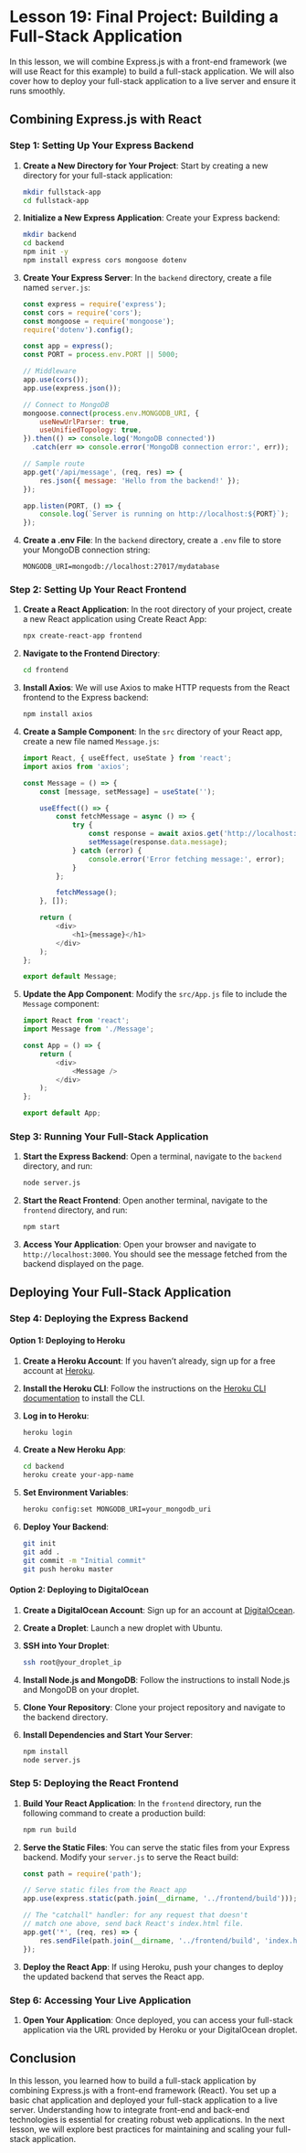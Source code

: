 # Lesson 19: Final Project: Building a Full-Stack Application

In this lesson, we will combine Express.js with a front-end framework (we will use React for this example) to build a full-stack application. We will also cover how to deploy your full-stack application to a live server and ensure it runs smoothly.

## Combining Express.js with React

### Step 1: Setting Up Your Express Backend

1. **Create a New Directory for Your Project**: Start by creating a new directory for your full-stack application:

   ```bash
   mkdir fullstack-app
   cd fullstack-app
   ```

2. **Initialize a New Express Application**: Create your Express backend:

   ```bash
   mkdir backend
   cd backend
   npm init -y
   npm install express cors mongoose dotenv
   ```

3. **Create Your Express Server**: In the `backend` directory, create a file named `server.js`:

   ```javascript
   const express = require('express');
   const cors = require('cors');
   const mongoose = require('mongoose');
   require('dotenv').config();

   const app = express();
   const PORT = process.env.PORT || 5000;

   // Middleware
   app.use(cors());
   app.use(express.json());

   // Connect to MongoDB
   mongoose.connect(process.env.MONGODB_URI, {
       useNewUrlParser: true,
       useUnifiedTopology: true,
   }).then(() => console.log('MongoDB connected'))
     .catch(err => console.error('MongoDB connection error:', err));

   // Sample route
   app.get('/api/message', (req, res) => {
       res.json({ message: 'Hello from the backend!' });
   });

   app.listen(PORT, () => {
       console.log(`Server is running on http://localhost:${PORT}`);
   });
   ```

4. **Create a .env File**: In the `backend` directory, create a `.env` file to store your MongoDB connection string:

   ```
   MONGODB_URI=mongodb://localhost:27017/mydatabase
   ```

### Step 2: Setting Up Your React Frontend

1. **Create a React Application**: In the root directory of your project, create a new React application using Create React App:

   ```bash
   npx create-react-app frontend
   ```

2. **Navigate to the Frontend Directory**:

   ```bash
   cd frontend
   ```

3. **Install Axios**: We will use Axios to make HTTP requests from the React frontend to the Express backend:

   ```bash
   npm install axios
   ```

4. **Create a Sample Component**: In the `src` directory of your React app, create a new file named `Message.js`:

   ```javascript
   import React, { useEffect, useState } from 'react';
   import axios from 'axios';

   const Message = () => {
       const [message, setMessage] = useState('');

       useEffect(() => {
           const fetchMessage = async () => {
               try {
                   const response = await axios.get('http://localhost:5000/api/message');
                   setMessage(response.data.message);
               } catch (error) {
                   console.error('Error fetching message:', error);
               }
           };

           fetchMessage();
       }, []);

       return (
           <div>
               <h1>{message}</h1>
           </div>
       );
   };

   export default Message;
   ```

5. **Update the App Component**: Modify the `src/App.js` file to include the `Message` component:

   ```javascript
   import React from 'react';
   import Message from './Message';

   const App = () => {
       return (
           <div>
               <Message />
           </div>
       );
   };

   export default App;
   ```

### Step 3: Running Your Full-Stack Application

1. **Start the Express Backend**: Open a terminal, navigate to the `backend` directory, and run:

   ```bash
   node server.js
   ```

2. **Start the React Frontend**: Open another terminal, navigate to the `frontend` directory, and run:

   ```bash
   npm start
   ```

3. **Access Your Application**: Open your browser and navigate to `http://localhost:3000`. You should see the message fetched from the backend displayed on the page.

## Deploying Your Full-Stack Application

### Step 4: Deploying the Express Backend

#### Option 1: Deploying to Heroku

1. **Create a Heroku Account**: If you haven’t already, sign up for a free account at [Heroku](https://www.heroku.com/).

2. **Install the Heroku CLI**: Follow the instructions on the [Heroku CLI documentation](https://devcenter.heroku.com/articles/heroku-cli) to install the CLI.

3. **Log in to Heroku**:

   ```bash
   heroku login
   ```

4. **Create a New Heroku App**:

   ```bash
   cd backend
   heroku create your-app-name
   ```

5. **Set Environment Variables**:

   ```bash
   heroku config:set MONGODB_URI=your_mongodb_uri
   ```

6. **Deploy Your Backend**:

   ```bash
   git init
   git add .
   git commit -m "Initial commit"
   git push heroku master
   ```

#### Option 2: Deploying to DigitalOcean

1. **Create a DigitalOcean Account**: Sign up for an account at [DigitalOcean](https://www.digitalocean.com/).

2. **Create a Droplet**: Launch a new droplet with Ubuntu.

3. **SSH into Your Droplet**:

   ```bash
   ssh root@your_droplet_ip
   ```

4. **Install Node.js and MongoDB**: Follow the instructions to install Node.js and MongoDB on your droplet.

5. **Clone Your Repository**: Clone your project repository and navigate to the backend directory.

6. **Install Dependencies and Start Your Server**:

   ```bash
   npm install
   node server.js
   ```

### Step 5: Deploying the React Frontend

1. **Build Your React Application**: In the `frontend` directory, run the following command to create a production build:

   ```bash
   npm run build
   ```

2. **Serve the Static Files**: You can serve the static files from your Express backend. Modify your `server.js` to serve the React build:

   ```javascript
   const path = require('path');

   // Serve static files from the React app
   app.use(express.static(path.join(__dirname, '../frontend/build')));

   // The "catchall" handler: for any request that doesn't
   // match one above, send back React's index.html file.
   app.get('*', (req, res) => {
       res.sendFile(path.join(__dirname, '../frontend/build', 'index.html'));
   });
   ```

3. **Deploy the React App**: If using Heroku, push your changes to deploy the updated backend that serves the React app.

### Step 6: Accessing Your Live Application

1. **Open Your Application**: Once deployed, you can access your full-stack application via the URL provided by Heroku or your DigitalOcean droplet.

## Conclusion

In this lesson, you learned how to build a full-stack application by combining Express.js with a front-end framework (React). You set up a basic chat application and deployed your full-stack application to a live server. Understanding how to integrate front-end and back-end technologies is essential for creating robust web applications. In the next lesson, we will explore best practices for maintaining and scaling your full-stack application.